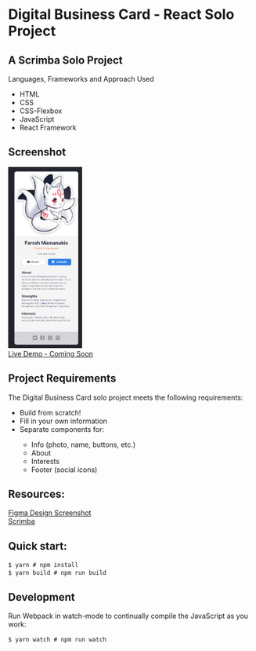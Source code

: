 # Digital Business Card - React Solo Project

## A Scrimba Solo Project
Languages, Frameworks and Approach Used
<ul>
<li>HTML</li>
<li>CSS</li>
<li>CSS-Flexbox</li>
<li>JavaScript</li>
<li>React Framework</li>
</ul>

## Screenshot
<img src="https://github.com/famanakis/Scrimba/blob/main/react-m11-solo-digital-business-card/src/images/project-screenshot.png" width=30% height=30%><br>
[Live Demo - Coming Soon]()
 
## Project Requirements
 The Digital Business Card solo project meets the following requirements:
 <ul>
 <li>Build from scratch!</li>
 <li>Fill in your own information</li>
 <li>Separate components for:</li>
 <ul>
 <li>Info (photo, name, buttons, etc.)</li>
 <li>About</li>
 <li>Interests</li>
 <li>Footer (social icons)</li>
 </ul>
 </ul>
 
## Resources:
  [Figma Design Screenshot](https://github.com/famanakis/Scrimba/blob/main/react-m11-solo-digital-business-card/src/images/figma-design.png)<br>
 [Scrimba](https://scrimba.com/)



## Quick start:
```
$ yarn # npm install
$ yarn build # npm run build
````

## Development
Run Webpack in watch-mode to continually compile the JavaScript as you work:
```
$ yarn watch # npm run watch
```
